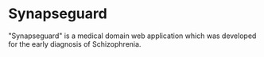 # Synapseguard
"Synapseguard" is a medical domain web application which was developed for the early diagnosis of Schizophrenia. 
